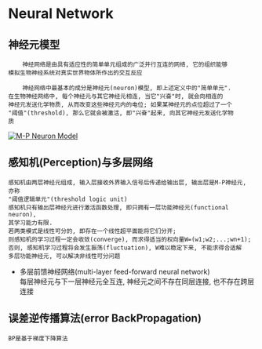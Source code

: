 # Neural Network
## 神经元模型
        神经网络是由具有适应性的简单单元组成的广泛并行互连的网络, 它的组织能够
    模拟生物神经系统对真实世界物体所作出的交互反应

        神经网络中最基本的成分是神经元(neuron)模型, 即上述定义中的"简单单元".
    在生物神经网络中, 每个神经元与其它神经元相连, 当它"兴奋"时, 就会向相连的
    神经元发送化学物质, 从而改变这些神经元内的电位; 如果某神经元的点位超过了一个
    "阈值"(threshold), 那么它就会被激活, 即"兴奋"起来, 向其它神经元发送化学物
    质
[![M-P Neuron Model](https://i.loli.net/2018/07/22/5b5481fb7dfcd.jpg)](https://i.loli.net/2018/07/22/5b5481fb7dfcd.jpg)
## 感知机(Perception)与多层网络
    感知机由两层神经元组成, 输入层接收外界输入信号后传递给输出层, 输出层是M-P神经元, 亦称
    "阈值逻辑单元"(threshold logic unit)
    感知机只有输出层神经元进行激活函数处理, 即只拥有一层功能神经元(functional neuron),
    其学习能力有限.
    若两类模式是线性可分的, 即存在一个线性超平面能将它们分开;
    则感知机的学习过程一定会收敛(converge), 而求得适当的权向量W=(w1;w2;...;wn+1);
    否则, 感知机学习过程将会发生振荡(fluctuation), W难以稳定下来, 不能求得合适解
    多层功能神经元, 可以解决非线性可分问题
- 多层前馈神经网络(multi-layer feed-forward neural network)<br/>
每层神经元与下一层神经元全互连, 神经元之间不存在同层连接, 也不存在跨层连接
## 误差逆传播算法(error BackPropagation)
    BP是基于梯度下降算法




